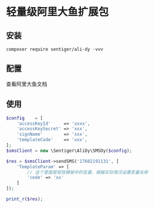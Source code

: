# 轻量级阿里大鱼扩展包
## 安装
`composer require sentiger/ali-dy -vvv`

## 配置
查看阿里大鱼文档

## 使用
```php
$config    = [
    'accessKeyId'     => 'xxxx',
    'accessKeySecret' => 'xxx',
    'signName'        => 'xxx',
    'templateCode'    => 'xxx',
];
$smsClient = new \Sentiger\AliDy\SMSDy($config);

$res = $smsClient->sendSMS('17602191131', [
    'TemplateParam' => [
        // 这个里面是短信模板中的变量，根据实际情况设置变量名称
        'code' => 'xx'
    ]
]);

print_r($res);
```
